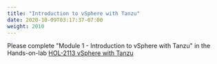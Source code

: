 ```yaml
---
title: "Introduction to vSphere with Tanzu"
date: 2020-10-09T03:17:37-07:00
weight: 2010
---
```

Please complete "Module 1 - Introduction to vSphere with Tanzu" in the Hands-on-lab [HOL-2113 vSphere with Tanzu](http://labs.hol.vmware.com/HOL/catalogs/lab/7811)
